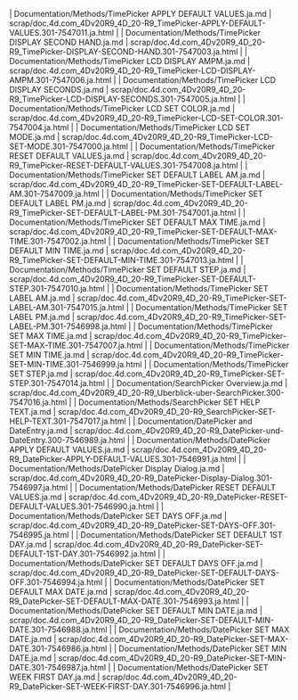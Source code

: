 | Documentation/Methods/TimePicker APPLY DEFAULT VALUES.ja.md | scrap/doc.4d.com_4Dv20R9_4D_20-R9_TimePicker-APPLY-DEFAULT-VALUES.301-7547011.ja.html |
| Documentation/Methods/TimePicker DISPLAY SECOND HAND.ja.md | scrap/doc.4d.com_4Dv20R9_4D_20-R9_TimePicker-DISPLAY-SECOND-HAND.301-7547003.ja.html |
| Documentation/Methods/TimePicker LCD DISPLAY AMPM.ja.md | scrap/doc.4d.com_4Dv20R9_4D_20-R9_TimePicker-LCD-DISPLAY-AMPM.301-7547006.ja.html |
| Documentation/Methods/TimePicker LCD DISPLAY SECONDS.ja.md | scrap/doc.4d.com_4Dv20R9_4D_20-R9_TimePicker-LCD-DISPLAY-SECONDS.301-7547005.ja.html |
| Documentation/Methods/TimePicker LCD SET COLOR.ja.md | scrap/doc.4d.com_4Dv20R9_4D_20-R9_TimePicker-LCD-SET-COLOR.301-7547004.ja.html |
| Documentation/Methods/TimePicker LCD SET MODE.ja.md | scrap/doc.4d.com_4Dv20R9_4D_20-R9_TimePicker-LCD-SET-MODE.301-7547000.ja.html |
| Documentation/Methods/TimePicker RESET DEFAULT VALUES.ja.md | scrap/doc.4d.com_4Dv20R9_4D_20-R9_TimePicker-RESET-DEFAULT-VALUES.301-7547008.ja.html |
| Documentation/Methods/TimePicker SET DEFAULT LABEL AM.ja.md | scrap/doc.4d.com_4Dv20R9_4D_20-R9_TimePicker-SET-DEFAULT-LABEL-AM.301-7547009.ja.html |
| Documentation/Methods/TimePicker SET DEFAULT LABEL PM.ja.md | scrap/doc.4d.com_4Dv20R9_4D_20-R9_TimePicker-SET-DEFAULT-LABEL-PM.301-7547001.ja.html |
| Documentation/Methods/TimePicker SET DEFAULT MAX TIME.ja.md | scrap/doc.4d.com_4Dv20R9_4D_20-R9_TimePicker-SET-DEFAULT-MAX-TIME.301-7547002.ja.html |
| Documentation/Methods/TimePicker SET DEFAULT MIN TIME.ja.md | scrap/doc.4d.com_4Dv20R9_4D_20-R9_TimePicker-SET-DEFAULT-MIN-TIME.301-7547013.ja.html |
| Documentation/Methods/TimePicker SET DEFAULT STEP.ja.md | scrap/doc.4d.com_4Dv20R9_4D_20-R9_TimePicker-SET-DEFAULT-STEP.301-7547010.ja.html |
| Documentation/Methods/TimePicker SET LABEL AM.ja.md | scrap/doc.4d.com_4Dv20R9_4D_20-R9_TimePicker-SET-LABEL-AM.301-7547015.ja.html |
| Documentation/Methods/TimePicker SET LABEL PM.ja.md | scrap/doc.4d.com_4Dv20R9_4D_20-R9_TimePicker-SET-LABEL-PM.301-7546998.ja.html |
| Documentation/Methods/TimePicker SET MAX TIME.ja.md | scrap/doc.4d.com_4Dv20R9_4D_20-R9_TimePicker-SET-MAX-TIME.301-7547007.ja.html |
| Documentation/Methods/TimePicker SET MIN TIME.ja.md | scrap/doc.4d.com_4Dv20R9_4D_20-R9_TimePicker-SET-MIN-TIME.301-7546999.ja.html |
| Documentation/Methods/TimePicker SET STEP.ja.md | scrap/doc.4d.com_4Dv20R9_4D_20-R9_TimePicker-SET-STEP.301-7547014.ja.html |
| Documentation/SearchPicker Overview.ja.md | scrap/doc.4d.com_4Dv20R9_4D_20-R9_Uberblick-uber-SearchPicker.300-7547016.ja.html |
| Documentation/Methods/SearchPicker SET HELP TEXT.ja.md | scrap/doc.4d.com_4Dv20R9_4D_20-R9_SearchPicker-SET-HELP-TEXT.301-7547017.ja.html |
| Documentation/DatePicker and DateEntry.ja.md | scrap/doc.4d.com_4Dv20R9_4D_20-R9_DatePicker-und-DateEntry.300-7546989.ja.html |
| Documentation/Methods/DatePicker APPLY DEFAULT VALUES.ja.md | scrap/doc.4d.com_4Dv20R9_4D_20-R9_DatePicker-APPLY-DEFAULT-VALUES.301-7546991.ja.html |
| Documentation/Methods/DatePicker Display Dialog.ja.md | scrap/doc.4d.com_4Dv20R9_4D_20-R9_DatePicker-Display-Dialog.301-7546997.ja.html |
| Documentation/Methods/DatePicker RESET DEFAULT VALUES.ja.md | scrap/doc.4d.com_4Dv20R9_4D_20-R9_DatePicker-RESET-DEFAULT-VALUES.301-7546990.ja.html |
| Documentation/Methods/DatePicker SET DAYS OFF.ja.md | scrap/doc.4d.com_4Dv20R9_4D_20-R9_DatePicker-SET-DAYS-OFF.301-7546995.ja.html |
| Documentation/Methods/DatePicker SET DEFAULT 1ST DAY.ja.md | scrap/doc.4d.com_4Dv20R9_4D_20-R9_DatePicker-SET-DEFAULT-1ST-DAY.301-7546992.ja.html |
| Documentation/Methods/DatePicker SET DEFAULT DAYS OFF.ja.md | scrap/doc.4d.com_4Dv20R9_4D_20-R9_DatePicker-SET-DEFAULT-DAYS-OFF.301-7546994.ja.html |
| Documentation/Methods/DatePicker SET DEFAULT MAX DATE.ja.md | scrap/doc.4d.com_4Dv20R9_4D_20-R9_DatePicker-SET-DEFAULT-MAX-DATE.301-7546993.ja.html |
| Documentation/Methods/DatePicker SET DEFAULT MIN DATE.ja.md | scrap/doc.4d.com_4Dv20R9_4D_20-R9_DatePicker-SET-DEFAULT-MIN-DATE.301-7546988.ja.html |
| Documentation/Methods/DatePicker SET MAX DATE.ja.md | scrap/doc.4d.com_4Dv20R9_4D_20-R9_DatePicker-SET-MAX-DATE.301-7546986.ja.html |
| Documentation/Methods/DatePicker SET MIN DATE.ja.md | scrap/doc.4d.com_4Dv20R9_4D_20-R9_DatePicker-SET-MIN-DATE.301-7546987.ja.html |
| Documentation/Methods/DatePicker SET WEEK FIRST DAY.ja.md | scrap/doc.4d.com_4Dv20R9_4D_20-R9_DatePicker-SET-WEEK-FIRST-DAY.301-7546996.ja.html |
